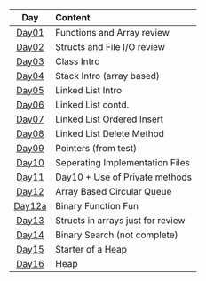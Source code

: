 
| Day  |       Content    |
|:----:|:-----------------|
| [Day01](./Day01.cpp) | Functions and Array review |
| [Day02](./Day02) | Structs and File I/O review |
| [Day03](./Day03.cpp) | Class Intro |
| [Day04](./Day04.cpp) | Stack Intro (array based) |
| [Day05](./Day05.cpp) | Linked List Intro |
| [Day06](./Day06.cpp) | Linked List contd. |
| [Day07](./Day07.cpp) | Linked List Ordered Insert |
| [Day08](./Day08.cpp) | Linked List Delete Method |
| [Day09](./Day09.cpp) | Pointers (from test) |
| [Day10](./Day10) | Seperating Implementation Files |
| [Day11](./Day11) | Day10 + Use of Private methods |
| [Day12](./Day12.cpp) | Array Based Circular Queue |
| [Day12a](./Day12a.cpp) | Binary Function Fun |
| [Day13](./Day13.cpp) | Structs in arrays just for review|
| [Day14](./Day14.cpp) | Binary Search (not complete)|
| [Day15](./Day15.cpp) | Starter of a Heap|
| [Day16](./Day16.cpp) | Heap |
